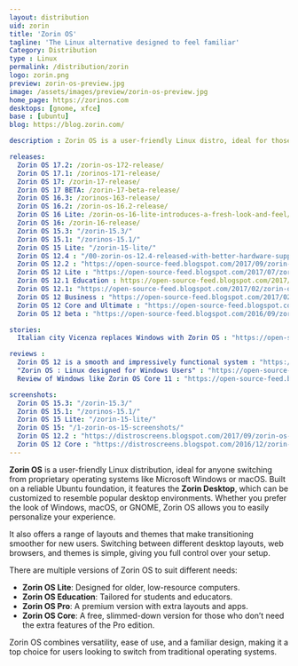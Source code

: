 ```yaml
---
layout: distribution
uid: zorin
title: 'Zorin OS'
tagline: 'The Linux alternative designed to feel familiar'
Category: Distribution
type : Linux
permalink: /distribution/zorin
logo: zorin.png
preview: zorin-os-preview.jpg
image: /assets/images/preview/zorin-os-preview.jpg
home_page: https://zorinos.com
desktops: [gnome, xfce]
base : [ubuntu]
blog: https://blog.zorin.com/

description : Zorin OS is a user-friendly Linux distro, ideal for those switching from Windows or macOS. Customize layouts, themes, and choose from Lite, Core, Education, or Pro editions.

releases:
  Zorin OS 17.2: /zorin-os-172-release/
  Zorin OS 17.1: /zorinos-171-release/
  Zorin OS 17: /zorin-17-release/
  Zorin OS 17 BETA: /zorin-17-beta-release/
  Zorin OS 16.3: /zorinos-163-release/
  Zorin OS 16.2: /zorin-os-16.2-release/
  Zorin OS 16 Lite: /zorin-os-16-lite-introduces-a-fresh-look-and-feel/
  Zorin OS 16: /zorin-16-release/
  Zorin OS 15.3: "/zorin-15.3/"
  Zorin OS 15.1: "/zorinos-15.1/"
  Zorin OS 15 Lite: "/zorin-15-lite/"
  Zorin OS 12.4 : "/00-zorin-os-12.4-released-with-better-hardware-support/"
  Zorin OS 12.2 : "https://open-source-feed.blogspot.com/2017/09/zorin-os-122-released-with-performance.html"
  Zorin OS 12 Lite : "https://open-source-feed.blogspot.com/2017/07/zorin-os-12-lite-released-with.html"
  Zorin OS 12.1 Education : https://open-source-feed.blogspot.com/2017/03/zorin-os-121-education-flavor-released.html
  Zorin OS 12.1: "https://open-source-feed.blogspot.com/2017/02/zorin-os-121-released-with-linux-kernel.html"
  Zorin OS 12 Business : "https://open-source-feed.blogspot.com/2017/02/zorin-os-12-business-edition-released.html"
  Zorin OS 12 Core and Ultimate : "https://open-source-feed.blogspot.com/2016/11/zorin-os-12-core-and-ultimate-editions.html"
  Zorin OS 12 beta : "https://open-source-feed.blogspot.com/2016/09/zorin-os-12-beta-released-with-zorin.html"

stories:
  Italian city Vicenza replaces Windows with Zorin OS : "https://open-source-feed.blogspot.com/2016/05/italian-city-vicenza-replaces-windows.html"

reviews :
  Zorin OS 12 is a smooth and impressively functional system : "https://open-source-feed.blogspot.com/2016/12/zorin-os-12-is-smooth-and-impressively.html"
  "Zorin OS : Linux designed for Windows Users" : "https://open-source-feed.blogspot.com/2016/04/zorin-os-linux-designed-for-windows.html"
  Review of Windows like Zorin OS Core 11 : "https://open-source-feed.blogspot.com/2016/02/review-of-windows-like-zorin-os-core-11.html"

screenshots:
  Zorin OS 15.3: "/zorin-15.3/"
  Zorin OS 15.1: "/zorinos-15.1/"
  Zorin OS 15 Lite: "/zorin-15-lite/"
  Zorin OS 15: "/1-zorin-os-15-screenshots/"
  Zorin OS 12.2 : "https://distroscreens.blogspot.com/2017/09/zorin-os-122-screenshots.html"
  Zorin OS 12 Core : "https://distroscreens.blogspot.com/2016/12/zorin-os-12-core-screenshots.html"
---
```


**Zorin OS** is a user-friendly Linux distribution, ideal for anyone switching from proprietary operating systems like Microsoft Windows or macOS. Built on a reliable Ubuntu foundation, it features the **Zorin Desktop**, which can be customized to resemble popular desktop environments. Whether you prefer the look of Windows, macOS, or GNOME, Zorin OS allows you to easily personalize your experience.

It also offers a range of layouts and themes that make transitioning smoother for new users. Switching between different desktop layouts, web browsers, and themes is simple, giving you full control over your setup.

There are multiple versions of Zorin OS to suit different needs:
- **Zorin OS Lite**: Designed for older, low-resource computers.
- **Zorin OS Education**: Tailored for students and educators.
- **Zorin OS Pro**: A premium version with extra layouts and apps.
- **Zorin OS Core**: A free, slimmed-down version for those who don’t need the extra features of the Pro edition.

Zorin OS combines versatility, ease of use, and a familiar design, making it a top choice for users looking to switch from traditional operating systems.